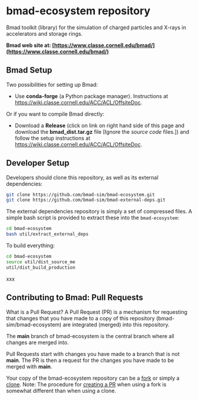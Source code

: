 # bmad-ecosystem repository
Bmad toolkit (library) for the simulation of charged particles and X-rays in accelerators and storage rings.

**Bmad web site at: [https://www.classe.cornell.edu/bmad/](https://www.classe.cornell.edu/bmad/)**

## Bmad Setup

Two possibilities for setting up Bmad:
- Use **conda-forge** (a Python package manager). Instructions at <https://wiki.classe.cornell.edu/ACC/ACL/OffsiteDoc>. 

Or if you want to compile Bmad directly:
- Download a **Release** (click on link on right hand side of this page and download the **bmad_dist.tar.gz** file [Ignore the *source code* files.]) and follow the setup instructions at <https://wiki.classe.cornell.edu/ACC/ACL/OffsiteDoc>.


## Developer Setup

Developers should clone this repository, as well as its external dependencies:

```bash
git clone https://github.com/bmad-sim/bmad-ecosystem.git
git clone https://github.com/bmad-sim/bmad-external-deps.git
```

The external dependencies repository is simply a set of compressed files. A simple bash script is provided to extract these into the `bmad-ecosystem`:
```bash
cd bmad-ecosystem
bash util/extract_external_deps
```

To build everything:
```bash
cd bmad-ecosystem
source util/dist_source_me
util/dist_build_production
```

xxx



## Contributing to Bmad: Pull Requests

What is a Pull Request? A Pull Request (PR) is a mechanism for requesting that changes that you have made 
to a copy of this repository (bmad-sim/bmad-ecosystem) are integrated (merged) into this repository.

The **main** branch of bmad-ecosystem is the central branch where all changes are merged into. 

Pull Requests start with changes you have made to a branch that is not **main**. The PR is then a request for the changes you have made
to be merged with **main**. 

Your copy of the bmad-ecosystem repository can be a 
[fork](https://docs.github.com/en/pull-requests/collaborating-with-pull-requests/working-with-forks/about-forks)
or simply a [clone](https://github.com/git-guides/git-clone).
Note: The procedure for
[creating a PR](https://docs.github.com/en/pull-requests/collaborating-with-pull-requests/proposing-changes-to-your-work-with-pull-requests/creating-a-pull-request) 
when using a fork is somewhat different than when using a clone.
